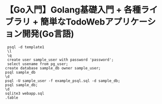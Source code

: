 # 【Go入門】Golang基礎入門 + 各種ライブラリ + 簡単なTodoWebアプリケーション開発(Go言語)
```
 psql -d template1
 \l
 \q
 create user sample_user with password 'password';
 select usename from pg_user;
create database sample_db owner sample_user;
psql sample_db
\d
psql -U sample_user -f example_psql.sql -d sample_db;
psql sample_db;
\d
sqlite3 webapp.sql
.table
```
